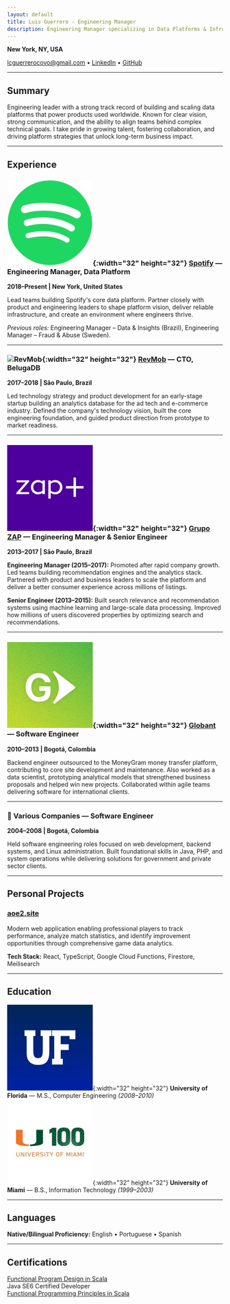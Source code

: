 ```yaml
---
layout: default
title: Luis Guerrero - Engineering Manager
description: Engineering Manager specializing in Data Platforms & Infrastructure, Building Teams & Scalable Systems
---
```


**New York, NY, USA**

[lcguerrerocovo@gmail.com](mailto:lcguerrerocovo@gmail.com) • [LinkedIn](https://www.linkedin.com/in/luiscarlosguerrero) • [GitHub](https://github.com/lcguerrerocovo)

---

## Summary
Engineering leader with a strong track record of building and scaling data platforms that power products used worldwide. Known for clear vision, strong communication, and the ability to align teams behind complex technical goals. I take pride in growing talent, fostering collaboration, and driving platform strategies that unlock long-term business impact.

---

## Experience

### ![Spotify](assets/img/spotify.jpeg){:width="32" height="32"} [Spotify](https://investors.spotify.com/home/default.aspx) — Engineering Manager, Data Platform 
**2018–Present | New York, United States**

Lead teams building Spotify's core data platform. Partner closely with product and engineering leaders to shape platform vision, deliver reliable infrastructure, and create an environment where engineers thrive.

*Previous roles:* Engineering Manager – Data & Insights (Brazil), Engineering Manager – Fraud & Abuse (Sweden).

---

### ![RevMob](assets/img/revmob.avif){:width="32" height="32"} [RevMob](https://www.crunchbase.com/organization/revmob) — CTO, BelugaDB
**2017–2018 | São Paulo, Brazil**

Led technology strategy and product development for an early-stage startup building an analytics database for the ad tech and e-commerce industry. Defined the company's technology vision, built the core engineering foundation, and guided product direction from prototype to market readiness.

---

### ![Grupo ZAP](assets/img/zapmais_logo.jpeg){:width="32" height="32"} [Grupo ZAP](https://www.crunchbase.com/organization/grupo-zap) — Engineering Manager & Senior Engineer
**2013–2017 | São Paulo, Brazil**

**Engineering Manager (2015–2017):** Promoted after rapid company growth. Led teams building recommendation engines and the analytics stack. Partnered with product and business leaders to scale the platform and deliver a better consumer experience across millions of listings.

**Senior Engineer (2013–2015):** Built search relevance and recommendation systems using machine learning and large-scale data processing. Improved how millions of users discovered properties by optimizing search and recommendations.

---

### ![Globant](assets/img/globant_logo.jpeg){:width="32" height="32"} [Globant](https://investors.globant.com/overview) — Software Engineer
**2010–2013 | Bogotá, Colombia**

Backend engineer outsourced to the MoneyGram money transfer platform, contributing to core site development and maintenance. Also worked as a data scientist, prototyping analytical models that strengthened business proposals and helped win new projects. Collaborated within agile teams delivering software for international clients.

---

### 💼 Various Companies — Software Engineer
**2004–2008 | Bogotá, Colombia**

Held software engineering roles focused on web development, backend systems, and Linux administration. Built foundational skills in Java, PHP, and system operations while delivering solutions for government and private sector clients.

---

## Personal Projects

### [aoe2.site](https://aoe2.site)
Modern web application enabling professional players to track performance, analyze match statistics, and identify improvement opportunities through comprehensive game data analytics.

**Tech Stack:** React, TypeScript, Google Cloud Functions, Firestore, Meilisearch

---

## Education

![University of Florida](assets/img/uflorida_logo.jpeg){:width="32" height="32"} **University of Florida** — M.S., Computer Engineering *(2008–2010)*  
![University of Miami](assets/img/universityofmiami_logo.jpeg){:width="32" height="32"} **University of Miami** — B.S., Information Technology *(1999–2003)*

---

## Languages

**Native/Bilingual Proficiency:** English • Portuguese • Spanish

---

## Certifications

[Functional Program Design in Scala](https://www.coursera.org/account/accomplishments/certificate/Y3GGV8HHKSEV)  
Java SE6 Certified Developer  
[Functional Programming Principles in Scala](https://www.coursera.org/account/accomplishments/certificate/9J4SKEQPF9AH)
